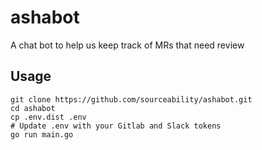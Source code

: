 # ashabot
A chat bot to help us keep track of MRs that need review

## Usage

```
git clone https://github.com/sourceability/ashabot.git
cd ashabot
cp .env.dist .env
# Update .env with your Gitlab and Slack tokens
go run main.go
```

